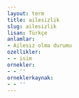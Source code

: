 ```yaml
---
layout: term
title: ailesizlik
slug: ailesizlik
lisan: Türkçe
anlamlar:
- Ailesiz olma durumu
ozellikler:
- - isim
ornekler:
- - ''
orneklerkaynak:
- - ''
---
```

